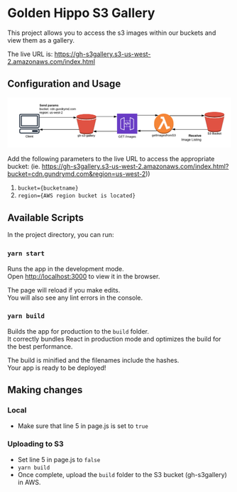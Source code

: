 # Golden Hippo S3 Gallery
This project allows you to access the s3 images within our buckets and view them as a gallery.

The live URL is: https://gh-s3gallery.s3-us-west-2.amazonaws.com/index.html

## Configuration and Usage

![Architecture Diagram for GH S3 Gallery](images/GH-S3-Gallery.png)

Add the following parameters to the live URL to access the appropriate bucket:
(ie. https://gh-s3gallery.s3-us-west-2.amazonaws.com/index.html?bucket=cdn.gundrymd.com&region=us-west-2))

1. `bucket={bucketname}`
2. `region={AWS region bucket is located}`

## Available Scripts

In the project directory, you can run:

### `yarn start`

Runs the app in the development mode.<br />
Open [http://localhost:3000](http://localhost:3000) to view it in the browser.

The page will reload if you make edits.<br />
You will also see any lint errors in the console.

### `yarn build`

Builds the app for production to the `build` folder.<br />
It correctly bundles React in production mode and optimizes the build for the best performance.

The build is minified and the filenames include the hashes.<br />
Your app is ready to be deployed!

## Making changes
### Local
- Make sure that line 5 in page.js is set to `true`

### Uploading to S3
- Set line 5 in page.js to `false`
- `yarn build`
- Once complete, upload the `build` folder to the S3 bucket (gh-s3gallery) in AWS.